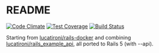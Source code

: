 # README

[![Code Climate](https://codeclimate.com/github/lucatironi/rails-5-api-docker/badges/gpa.svg)](https://codeclimate.com/github/lucatironi/rails-5-api-docker) [![Test Coverage](https://codeclimate.com/github/lucatironi/rails-5-api-docker/badges/coverage.svg)](https://codeclimate.com/github/lucatironi/rails-5-api-docker/coverage) [![Build Status](https://travis-ci.org/lucatironi/rails-5-api-docker.svg?branch=master)](https://travis-ci.org/lucatironi/rails-5-api-docker)

Starting from [lucatironi/rails-docker](https://github.com/lucatironi/rails-docker) and combining [lucatironi/rails_example_api](https://github.com/lucatironi/rails_example_api), all ported to Rails 5 (with --api).
